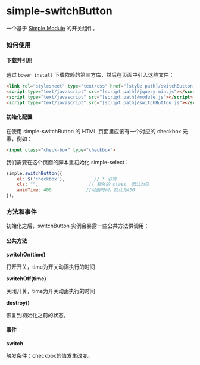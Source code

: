 simple-switchButton
=============

一个基于 [Simple Module](https://github.com/mycolorway/simple-module) 的开关组件。

### 如何使用

#### 下载并引用

通过 `bower install` 下载依赖的第三方库，然后在页面中引入这些文件：

```html
<link rel="stylesheet" type="text/css" href="[style path]/switchButton.css" />
<script type="text/javascript" src="[script path]/jquery.min.js"></script>
<script type="text/javascript" src="[script path]/module.js"></script>
<script type="text/javascript" src="[script path]/switchButton.js"></script>
```

#### 初始化配置

在使用 simple-switchButton 的 HTML 页面里应该有一个对应的 checkbox 元素，例如：

```html
<input class="check-box" type="checkbox">
```

我们需要在这个页面的脚本里初始化 simple-select：

```javascript
simple.switchButton({
    el: $('checkbox'),           // * 必须
    cls: "",                   // 额外的 class, 默认为空
    animTime: 400             //动画时间，默认为400
});
```

### 方法和事件

初始化之后，switchButton 实例会暴露一些公共方法供调用：

#### 公共方法

**switchOn(time)**

打开开关，time为开关动画执行的时间

**switchOff(time)**

关闭开关，time为开关动画执行的时间

**destroy()**

恢复到初始化之前的状态。


#### 事件

**switch**

触发条件：checkbox的值发生改变。


